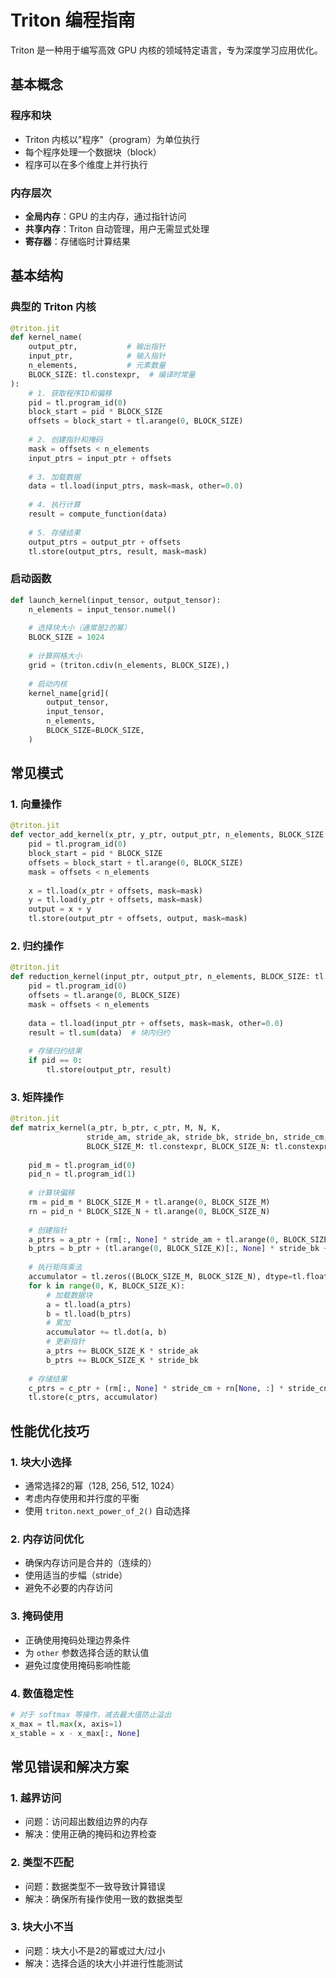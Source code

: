 # Triton 编程指南

Triton 是一种用于编写高效 GPU 内核的领域特定语言，专为深度学习应用优化。

## 基本概念

### 程序和块
- Triton 内核以"程序"（program）为单位执行
- 每个程序处理一个数据块（block）
- 程序可以在多个维度上并行执行

### 内存层次
- **全局内存**：GPU 的主内存，通过指针访问
- **共享内存**：Triton 自动管理，用户无需显式处理
- **寄存器**：存储临时计算结果

## 基本结构

### 典型的 Triton 内核
```python
@triton.jit
def kernel_name(
    output_ptr,           # 输出指针
    input_ptr,            # 输入指针  
    n_elements,           # 元素数量
    BLOCK_SIZE: tl.constexpr,  # 编译时常量
):
    # 1. 获取程序ID和偏移
    pid = tl.program_id(0)
    block_start = pid * BLOCK_SIZE
    offsets = block_start + tl.arange(0, BLOCK_SIZE)
    
    # 2. 创建指针和掩码
    mask = offsets < n_elements
    input_ptrs = input_ptr + offsets
    
    # 3. 加载数据
    data = tl.load(input_ptrs, mask=mask, other=0.0)
    
    # 4. 执行计算
    result = compute_function(data)
    
    # 5. 存储结果
    output_ptrs = output_ptr + offsets
    tl.store(output_ptrs, result, mask=mask)
```

### 启动函数
```python
def launch_kernel(input_tensor, output_tensor):
    n_elements = input_tensor.numel()
    
    # 选择块大小（通常是2的幂）
    BLOCK_SIZE = 1024
    
    # 计算网格大小
    grid = (triton.cdiv(n_elements, BLOCK_SIZE),)
    
    # 启动内核
    kernel_name[grid](
        output_tensor,
        input_tensor,
        n_elements,
        BLOCK_SIZE=BLOCK_SIZE,
    )
```

## 常见模式

### 1. 向量操作
```python
@triton.jit
def vector_add_kernel(x_ptr, y_ptr, output_ptr, n_elements, BLOCK_SIZE: tl.constexpr):
    pid = tl.program_id(0)
    block_start = pid * BLOCK_SIZE
    offsets = block_start + tl.arange(0, BLOCK_SIZE)
    mask = offsets < n_elements
    
    x = tl.load(x_ptr + offsets, mask=mask)
    y = tl.load(y_ptr + offsets, mask=mask)
    output = x + y
    tl.store(output_ptr + offsets, output, mask=mask)
```

### 2. 归约操作
```python
@triton.jit  
def reduction_kernel(input_ptr, output_ptr, n_elements, BLOCK_SIZE: tl.constexpr):
    pid = tl.program_id(0)
    offsets = tl.arange(0, BLOCK_SIZE)
    mask = offsets < n_elements
    
    data = tl.load(input_ptr + offsets, mask=mask, other=0.0)
    result = tl.sum(data)  # 块内归约
    
    # 存储归约结果
    if pid == 0:
        tl.store(output_ptr, result)
```

### 3. 矩阵操作
```python
@triton.jit
def matrix_kernel(a_ptr, b_ptr, c_ptr, M, N, K, 
                 stride_am, stride_ak, stride_bk, stride_bn, stride_cm, stride_cn,
                 BLOCK_SIZE_M: tl.constexpr, BLOCK_SIZE_N: tl.constexpr, BLOCK_SIZE_K: tl.constexpr):
    
    pid_m = tl.program_id(0)
    pid_n = tl.program_id(1)
    
    # 计算块偏移
    rm = pid_m * BLOCK_SIZE_M + tl.arange(0, BLOCK_SIZE_M)
    rn = pid_n * BLOCK_SIZE_N + tl.arange(0, BLOCK_SIZE_N)
    
    # 创建指针
    a_ptrs = a_ptr + (rm[:, None] * stride_am + tl.arange(0, BLOCK_SIZE_K)[None, :] * stride_ak)
    b_ptrs = b_ptr + (tl.arange(0, BLOCK_SIZE_K)[:, None] * stride_bk + rn[None, :] * stride_bn)
    
    # 执行矩阵乘法
    accumulator = tl.zeros((BLOCK_SIZE_M, BLOCK_SIZE_N), dtype=tl.float32)
    for k in range(0, K, BLOCK_SIZE_K):
        # 加载数据块
        a = tl.load(a_ptrs)
        b = tl.load(b_ptrs)
        # 累加
        accumulator += tl.dot(a, b)
        # 更新指针
        a_ptrs += BLOCK_SIZE_K * stride_ak
        b_ptrs += BLOCK_SIZE_K * stride_bk
    
    # 存储结果
    c_ptrs = c_ptr + (rm[:, None] * stride_cm + rn[None, :] * stride_cn)
    tl.store(c_ptrs, accumulator)
```

## 性能优化技巧

### 1. 块大小选择
- 通常选择2的幂（128, 256, 512, 1024）
- 考虑内存使用和并行度的平衡
- 使用 `triton.next_power_of_2()` 自动选择

### 2. 内存访问优化
- 确保内存访问是合并的（连续的）
- 使用适当的步幅（stride）
- 避免不必要的内存访问

### 3. 掩码使用
- 正确使用掩码处理边界条件
- 为 `other` 参数选择合适的默认值
- 避免过度使用掩码影响性能

### 4. 数值稳定性
```python
# 对于 softmax 等操作，减去最大值防止溢出
x_max = tl.max(x, axis=1)
x_stable = x - x_max[:, None]
```

## 常见错误和解决方案

### 1. 越界访问
- 问题：访问超出数组边界的内存
- 解决：使用正确的掩码和边界检查

### 2. 类型不匹配
- 问题：数据类型不一致导致计算错误
- 解决：确保所有操作使用一致的数据类型

### 3. 块大小不当
- 问题：块大小不是2的幂或过大/过小
- 解决：选择合适的块大小并进行性能测试 